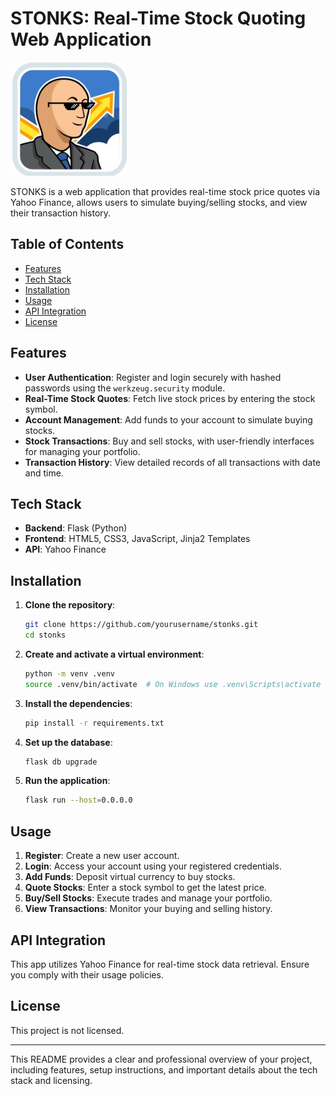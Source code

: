 # STONKS: Real-Time Stock Quoting Web Application

![STONKS Logo](Static/images/logo.png)

STONKS is a web application that provides real-time stock price quotes via Yahoo Finance, allows users to simulate buying/selling stocks, and view their transaction history.

## Table of Contents
- [Features](#features)
- [Tech Stack](#tech-stack)
- [Installation](#installation)
- [Usage](#usage)
- [API Integration](#api-integration)
- [License](#license)

## Features
- **User Authentication**: Register and login securely with hashed passwords using the `werkzeug.security` module.
- **Real-Time Stock Quotes**: Fetch live stock prices by entering the stock symbol.
- **Account Management**: Add funds to your account to simulate buying stocks.
- **Stock Transactions**: Buy and sell stocks, with user-friendly interfaces for managing your portfolio.
- **Transaction History**: View detailed records of all transactions with date and time.

## Tech Stack
- **Backend**: Flask (Python)
- **Frontend**: HTML5, CSS3, JavaScript, Jinja2 Templates
- **API**: Yahoo Finance

## Installation
1. **Clone the repository**:
   ```bash
   git clone https://github.com/yourusername/stonks.git
   cd stonks
   ```

2. **Create and activate a virtual environment**:
   ```bash
   python -m venv .venv
   source .venv/bin/activate  # On Windows use .venv\Scripts\activate
   ```

3. **Install the dependencies**:
   ```bash
   pip install -r requirements.txt
   ```

4. **Set up the database**:
   ```bash
   flask db upgrade
   ```

5. **Run the application**:
   ```bash
   flask run --host=0.0.0.0
   ```

## Usage
1. **Register**: Create a new user account.
2. **Login**: Access your account using your registered credentials.
3. **Add Funds**: Deposit virtual currency to buy stocks.
4. **Quote Stocks**: Enter a stock symbol to get the latest price.
5. **Buy/Sell Stocks**: Execute trades and manage your portfolio.
6. **View Transactions**: Monitor your buying and selling history.

## API Integration
This app utilizes Yahoo Finance for real-time stock data retrieval. Ensure you comply with their usage policies.

## License
This project is not licensed.

---

This README provides a clear and professional overview of your project, including features, setup instructions, and important details about the tech stack and licensing.